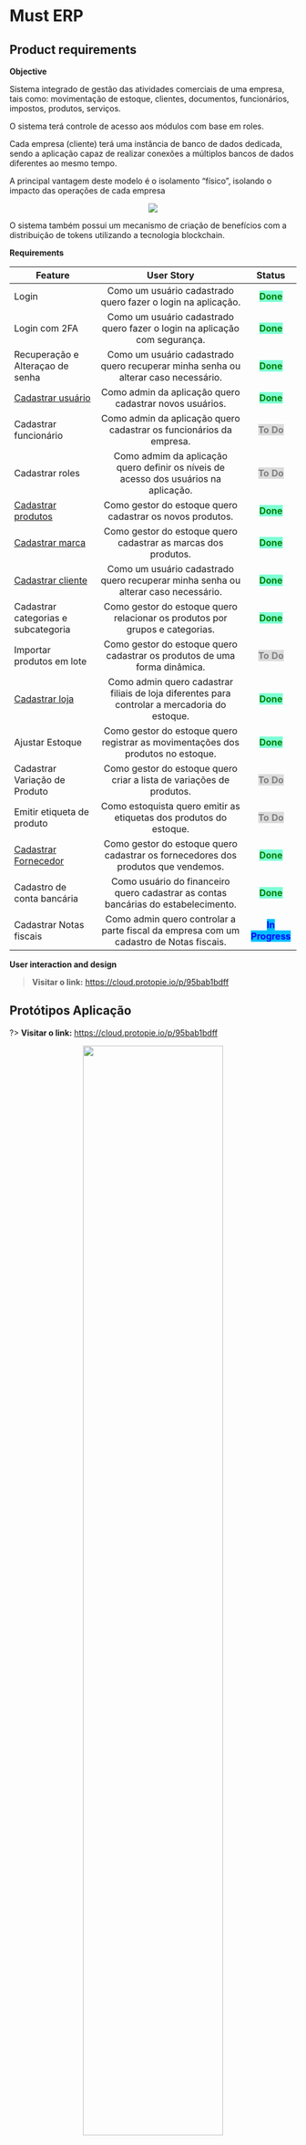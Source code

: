 # **Must ERP**

## Product requirements 
<p><strong>Objective</strong></p>

<p>Sistema integrado de gestão das atividades comerciais de uma empresa, tais como: movimentação de estoque, clientes, documentos, funcionários, impostos, produtos, serviços.</p> 
<p>O sistema terá controle de acesso aos módulos com base em roles.</p> 
 <p>Cada empresa (cliente) terá uma instância de banco de dados dedicada, sendo a aplicação capaz de realizar conexões a múltiplos bancos de dados diferentes ao mesmo tempo.</p>
<p>A principal vantagem deste modelo é o isolamento “físico”, isolando o impacto das operações de cada empresa</p>
<p align="center">
  <img src="img/requeriments/image-20200928-174601.png">
</p>
<p>O sistema também possui um mecanismo de criação de benefícios com a distribuição de tokens utilizando a tecnologia blockchain.</p>

<p><strong>Requirements</strong></p>

| Feature | User Story | Status   |
| ---------- |:------------:| :------------:|
| Login         | Como um usuário cadastrado quero fazer o login na aplicação.           | <mark style="background-color:aquamarine;color:green;font-weight: bold;">Done</mark>            | 
| Login com 2FA         | Como um usuário cadastrado quero fazer o login na aplicação com segurança.            | <mark style="background-color:aquamarine;color:green;font-weight: bold;">Done</mark>            | 
| Recuperação e Alteraçao de  senha       | Como um usuário cadastrado quero recuperar minha senha ou alterar caso necessário.           | <mark style="background-color:aquamarine;color:green;font-weight: bold;">Done</mark>            | 
| [Cadastrar usuário](user-stories/cadastrar-usuario.md)       | Como admin da aplicação quero cadastrar novos usuários.           | <mark style="background-color:aquamarine;color:green;font-weight: bold;">Done</mark>            | 
| Cadastrar funcionário       | Como admin da aplicação quero cadastrar os funcionários da empresa.           | <mark style="background-color:gainsboro;color:grey;font-weight: bold;">To Do</mark>            | 
| Cadastrar roles       | Como admim da aplicação quero definir os níveis de acesso dos usuários na aplicação.           | <mark style="background-color:gainsboro;color:grey;font-weight: bold;">To Do</mark>            | 
| [Cadastrar produtos](/user-stories/cadastrar-produto.md)       | Como gestor do estoque quero cadastrar os novos produtos.           | <mark style="background-color:aquamarine;color:green;font-weight: bold;">Done</mark>            | 
| [Cadastrar marca](/user-stories/cadastrar-marca.md)       | Como gestor do estoque quero cadastrar as marcas dos produtos.           | <mark style="background-color:aquamarine;color:green;font-weight: bold;">Done</mark>            | 
| [Cadastrar cliente](user-stories/cadastrar-cliente.md)        | Como um usuário cadastrado quero recuperar minha senha ou alterar caso necessário.           | <mark style="background-color:aquamarine;color:green;font-weight: bold;">Done</mark>            | 
| Cadastrar categorias e subcategoria       | Como gestor do estoque quero relacionar os produtos por grupos e categorias.           | <mark style="background-color:aquamarine;color:green;font-weight: bold;">Done</mark>            | 
| Importar produtos em lote       | Como gestor do estoque quero cadastrar os produtos de uma forma dinâmica.           | <mark style="background-color:gainsboro;color:grey;font-weight: bold;">To Do</mark>            | 
| [Cadastrar loja](user-stories/cadastrar-loja.md)        | Como admin quero  cadastrar filiais de loja diferentes para controlar a mercadoria do estoque.           | <mark style="background-color:aquamarine;color:green;font-weight: bold;">Done</mark>            | 
| Ajustar Estoque       | Como gestor do estoque quero registrar as movimentações dos produtos no estoque.           | <mark style="background-color:aquamarine;color:green;font-weight: bold;">Done</mark>            | 
| Cadastrar Variação de Produto       | Como gestor do estoque quero criar a lista de variações de produtos.          | <mark style="background-color:gainsboro;color:grey;font-weight: bold;">To Do</mark>            | 
| Emitir etiqueta de produto      | Como estoquista quero emitir as etiquetas dos produtos do estoque.           | <mark style="background-color:gainsboro;color:grey;font-weight: bold;">To Do</mark>            | 
| [Cadastrar Fornecedor](/user-stories/cadastrar-fornecedores.md)       | Como gestor do estoque quero cadastrar os fornecedores dos produtos que vendemos.           | <mark style="background-color:aquamarine;color:green;font-weight: bold;">Done</mark>            | 
| Cadastro de conta bancária       | Como usuário do financeiro quero cadastrar as contas bancárias do estabelecimento.           | <mark style="background-color:aquamarine;color:green;font-weight: bold;">Done</mark>            | 
| Cadastrar Notas fiscais       | Como admin quero controlar a parte fiscal da empresa com um cadastro de Notas fiscais.           | <mark style="background-color:DeepSkyBlue;color:blue;font-weight: bold;">In Progress</mark>            | 

<p><strong>User interaction and design</strong></p>

> **Visitar o link:** https://cloud.protopie.io/p/95bab1bdff

## Protótipos Aplicação

?> **Visitar o link:** https://cloud.protopie.io/p/95bab1bdff

<p align="center">
  <img width=70% src="img/prototipo/login.png">
  <img width=70% src="img/prototipo/2fa.png">
  <img width=70% src="img/prototipo/dashboard.png">
  <img width=70% src="img/prototipo/movimentacao-estoque.png">
</p>

---

## Business Architecture

?> Para acessar o processo navegável clique no link:

[Must-ERP Business process](https://must-blockchain.github.io/MustERP/BusinessArchitecture/index.html#list)

<p><strong>Cadastro de Usuário</strong></p>

<p>O administrador da aplicação que possui a permissão para cadastrar um usuário no sistema.

Após o usuário cadastrado o sistema envia um e-mail para que o novo usuário definir a sua senha de acesso.

Também é possível definir a loja que esse usuário pertence e a permissão do mesmo na aplicação por meio de roles.</p>
<p align="center">
  <img width=70% src="img/business/register-user.png">
</p>

<p><strong>Definição de senha</strong></p>
<p>Com o link o usuário é direcionado para uma página de definição de senha.

Após a confirmação da senha o usuário já pode fazer o login na aplicação.</p>
<p align="center">
  <img width=70% src="img/business/define-password.png">
</p>

<p><strong>Login na aplicação</strong></p>
<p>Para fazer o login na aplicação é necessário já estar cadastrado.

O sistema verifica a permissão do usuário conforme o nível de acesso definido no cadastro.

Se o usuário optou pelo 2FA, é exibida a tela para verificação do código.</P>
<p align="center">
  <img width=70% src="img/business/login-authentication.png">
</p>

<p><strong>Recuperação de Acesso</strong></p>
<p>Se o usuário precisar recuperar o acesso na aplicação pode solicitar o reset da senha para o e-mail cadastrado.

É enviado um e-mail para fazer o reset da senha.</P>
<p align="center">
  <img width=70% src="img/business/access-recovery.png">
</p>

<p><strong>Configuração de segurança - 2FA
</strong></p>
<p>Uma opção de maior segurança para o uauário é configurar o 2FA.

O usuário pode fazer isso diretamente no sistema.</P>
<p align="center">
  <img width=70% src="img/business/2fa-configure.png">
</p>

<p><strong>Módulo Vendas</strong></p>
<p>Planejado para tratar uma venda desde a criação e registro de seus produtos no estoque atá o registro da saída desses produtos e criação de movimentação financeira para administrar o fluxo de caixa.</P>
<p align="center">
  <img width=70% src="img/business/modulo-vendas.png">
</p>

---

## User Stories

| User Story | User Story |
|:------------:|:------------:|
| [Cadastrar Usuário](user-stories/cadastrar-usuario.md) | [Cadastrar Marca](user-stories/cadastrar-marca.md) |
| [Cadastrar Cliente](user-stories/cadastrar-cliente.md)  | [Cadastrar Fornecedores](user-stories/cadastrar-fornecedores.md) |
| [Cadastrar Loja](user-stories/cadastrar-loja.md)  | [Cadastrar Produto](user-stories/cadastrar-produto.md) |